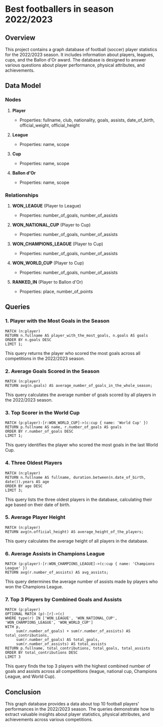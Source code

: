 # Best footballers in season 2022/2023

## Overview

This project contains a graph database of football (soccer) player statistics for the 2022/2023 season. It includes information about players, leagues, cups, and the Ballon d'Or award. The database is designed to answer various questions about player performance, physical attributes, and achievements.

## Data Model

### Nodes

1. **Player**

   - Properties: fullname, club, nationality, goals, assists, date_of_birth, official_weight, official_height

2. **League**

   - Properties: name, scope

3. **Cup**

   - Properties: name, scope

4. **Ballon d'Or**
   - Properties: name, scope

### Relationships

1. **WON_LEAGUE** (Player to League)

   - Properties: number_of_goals, number_of_assists

2. **WON_NATIONAL_CUP** (Player to Cup)

   - Properties: number_of_goals, number_of_assists

3. **WON_CHAMPIONS_LEAGUE** (Player to Cup)

   - Properties: number_of_goals, number_of_assists

4. **WON_WORLD_CUP** (Player to Cup)

   - Properties: number_of_goals, number_of_assists

5. **RANKED_IN** (Player to Ballon d'Or)
   - Properties: place, number_of_points

## Queries

### 1. Player with the Most Goals in the Season

```cypher
MATCH (n:player)
RETURN n.fullname AS player_with_the_most_goals, n.goals AS goals
ORDER BY n.goals DESC
LIMIT 1;
```

This query returns the player who scored the most goals across all competitions in the 2022/2023 season.

### 2. Average Goals Scored in the Season

```cypher
MATCH (n:player)
RETURN avg(n.goals) AS average_number_of_goals_in_the_whole_season;
```

This query calculates the average number of goals scored by all players in the 2022/2023 season.

### 3. Top Scorer in the World Cup

```cypher
MATCH (p:player)-[r:WON_WORLD_CUP]->(c:cup { name: 'World Cup' })
RETURN p.fullname AS name, r.number_of_goals AS goals
ORDER BY r.number_of_goals DESC
LIMIT 1;
```

This query identifies the player who scored the most goals in the last World Cup.

### 4. Three Oldest Players

```cypher
MATCH (n:player)
RETURN n.fullname AS fullname, duration.between(n.date_of_birth, date()).years AS age
ORDER BY age DESC
LIMIT 3;
```

This query lists the three oldest players in the database, calculating their age based on their date of birth.

### 5. Average Player Height

```cypher
MATCH (n:player)
RETURN avg(n.official_height) AS average_height_of_the_players;
```

This query calculates the average height of all players in the database.

### 6. Average Assists in Champions League

```cypher
MATCH (p:player)-[r:WON_CHAMPIONS_LEAGUE]->(c:cup { name: 'Champions League' })
RETURN avg(r.number_of_assists) AS avg_assists;
```

This query determines the average number of assists made by players who won the Champions League.

### 7. Top 3 Players by Combined Goals and Assists

```cypher
MATCH (p:player)
OPTIONAL MATCH (p)-[r]->(c)
WHERE type(r) IN ['WON_LEAGUE', 'WON_NATIONAL_CUP', 'WON_CHAMPIONS_LEAGUE', 'WON_WORLD_CUP']
WITH p,
     sum(r.number_of_goals) + sum(r.number_of_assists) AS total_contributions,
     sum(r.number_of_goals) AS total_goals,
     sum(r.number_of_assists) AS total_assists
RETURN p.fullname, total_contributions, total_goals, total_assists
ORDER BY total_contributions DESC
LIMIT 3
```

This query finds the top 3 players with the highest combined number of goals and assists across all competitions (league, national cup, Champions League, and World Cup).

## Conclusion

This graph database provides a data about top 10 football players' performances in the 2022/2023 season. The queries demonstrate how to extract valuable insights about player statistics, physical attributes, and achievements across various competitions.
